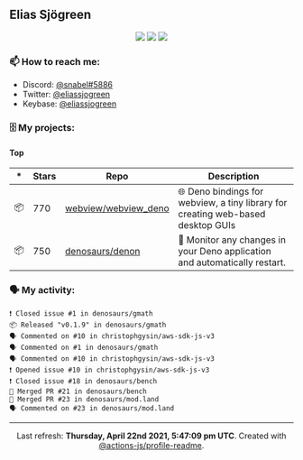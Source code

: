 ## Elias Sjögreen

<p align="center">
  <img src="https://img.shields.io/badge/🎂-dec. 2003-success" />
  <img src="https://img.shields.io/badge/🌎-Stockholm-informational" />
  <img src="https://img.shields.io/badge/👦-He/Him-informational" />
</p>

### 📫 How to reach me:

- Discord: [@snabel#5886](https://discord.com/users/267978757799673866)
- Twitter: [@eliassjogreen](https://twitter.com/eliassjogreen)
- Keybase: [@eliassjogreen](https://keybase.io/eliassjogreen)

### 🗄 My projects:

#### Top
|*|Stars|Repo|Description|
|---|---|---|---|
| 📦 | 770 | [webview/webview_deno](https://github.com/webview/webview_deno) | 🌐 Deno bindings for webview, a tiny library for creating web-based desktop GUIs |
| 📦 | 750 | [denosaurs/denon](https://github.com/denosaurs/denon) | 👀 Monitor any changes in your Deno application and automatically restart. |

### 🗣 My activity:

```
❗️ Closed issue #1 in denosaurs/gmath
📦 Released "v0.1.9" in denosaurs/gmath
🗣 Commented on #10 in christophgysin/aws-sdk-js-v3
🗣 Commented on #1 in denosaurs/gmath
🗣 Commented on #10 in christophgysin/aws-sdk-js-v3
❗️ Opened issue #10 in christophgysin/aws-sdk-js-v3
❗️ Closed issue #18 in denosaurs/bench
🎉 Merged PR #21 in denosaurs/bench
🎉 Merged PR #23 in denosaurs/mod.land
🗣 Commented on #23 in denosaurs/mod.land
```

------------
<p align="center">Last refresh: <b>Thursday, April 22nd 2021, 5:47:09 pm UTC</b>. Created with <a href=https://github.com/marketplace/actions/profile-readme>@actions-js/profile-readme</a>.</p>
